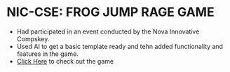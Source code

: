 # NIC-CSE: FROG JUMP RAGE GAME

 * Had participated in an event conducted by the Nova Innovative Compskey. </br>
 * Used AI to get a basic template ready and tehn added functionality and features in the game.</br>
 * <a href = "https://nic-frog.pages.dev">Click Here</a> to check out the game 
